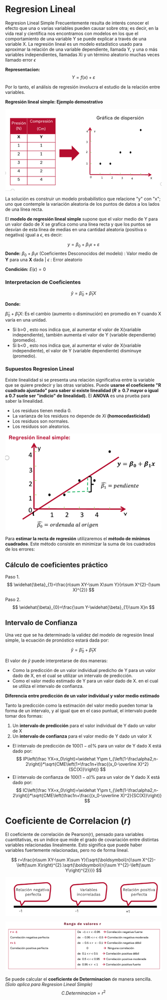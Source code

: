 # Regresion Lineal

Regresion Lineal Simple
Frecuentemente resulta de interés conocer el efecto que una o varias
variables pueden causar sobre otra; es decir, en la vida real y científica nos encontramos con modelos en los que el comportamiento de una variable Y se puede explicar a través de una variable X. La regresión lineal es un modelo estadístico usado para aproximar la relación de una variable dependiente, llamada Y, y una o más variables independientes, llamadas Xi y un término aleatorio muchas veces llamado error $\epsilon$ 

**Representacion:**
$$
Y=f(x)+\varepsilon 
$$

Por lo tanto, el análisis de regresión involucra el estudio de la relación entre variables.

**Regresión lineal simple: Ejemplo demostrativo**

![rgLS](../Images/regresionLinealSimple.png)

La solución es construir un modelo probabilístico que relacione "y" con "x"; uno que contemple la variación aleatoria de los puntos de datos a los lados de una línea recta.

El **modelo de regresión lineal simple** supone que el valor medio de Y para un valor dado de X se grafica como una línea recta y que los puntos se desvían de esta línea de medias en una cantidad aleatoria (positiva o negativa) igual a $\epsilon$, es decir:

$$
y=\beta_0+\beta_1x+\varepsilon 
$$
**Donde:**
$\beta_0+\beta_1x$ (Coeficientes Desconocidos del modelo) : Valor medio de **Y** para una **X** dada | $\epsilon$ : Error aleatorio

**Condición:** $E(\epsilon) = 0$ 

### Interpretacion de Coeficientes

$$
\hat{y}=\hat{\beta}_{0}+\hat{\beta}_{1}X
$$

**Donde:** 

$\hat{\beta}_{0}+\hat{\beta}_{1}X$: Es el cambio (aumento o disminución) en promedio en Y cuando X varía en una unidad.

* Si b>0 , esto nos indica que, al aumentar el valor de X(variable independiente), también aumenta el valor de Y (variable dependiente) (promedio).
* Si b<0 , esto nos indica que, al aumentar el valor de X(variable independiente), el valor de Y (variable dependiente) disminuye (promedio).

### Supuestos Regresion Lineal
Existe linealidad si se presenta una relación significativa entre la variable que se quiere predecir y las otras variables. Puede **usarse el coeficiente "R cuadrado ajustado" para saber si existe linealidad ($R\geq0.7$ mayor o igual a 0.7 suele ser "indicio" de linealidad).** El **ANOVA** es una prueba para saber la linealidad.

* Los residuos tienen media 0.
* La varianza de los residuos no depende de $Xi$ **(homocedasticidad)**
* Los residuos son normales.
* Los residuos son aleatorios.

![graficaRGlSimple](../Images/RGLSimple.png)

Para **estimar la recta de regresión** utilizaremos el **método de mínimos cuadrados**. Este método consiste en minimizar la suma de los cuadrados de los errores:

## Cálculo de coeficientes práctico

Paso 1.
$$
\widehat{\beta}_{1}=\frac{n\sum XY-\sum X\sum Y}{n\sum X^{2}-(\sum X)^{2}}
$$

Paso 2.
$$
\widehat{\beta}_{0}=\frac{\sum Y-\widehat{\beta}_{1}\sum X}n
$$

## Intervalo de Confianza
Una vez que se ha determinado la validez del modelo de regresión lineal simple, la ecuación de pronóstico estará dada por:

$$
\hat{y}=\hat{\beta}_{0}+\hat{\beta}_{1}X
$$

El valor de $\hat{y}$ puede interpretarse de dos maneras:

* Como la predicción de un valor individual predicho de Y para un valor dado de X, en el cual se utilizar un intervalo de predicción.
* Como el valor medio estimado de Y para un valor dado de X. en el cual se utiliza el intervalo de confianza.

**Diferencia entre predicción de un valor individual y valor medio estimado**

Tanto la predicción como la estimación del valor medio pueden tomar la forma de un intervalo, y al igual que en el caso puntual, el intervalo puede tomar dos formas:
1. Un **intervalo de predicción** para el valor individual de Y dado un valor de X
2. Un **intervalo de confianza** para el valor medio de Y dado un valor X

- El intervalo de predicción de $100 (1-\alpha)\%$ para un valor de Y dado X está dado por:
$$
IP\left(\frac YX=x_0\right)=\widehat Y\pm t_{\left(1-\frac\alpha2,n-2\right)}*\sqrt{CME\left(1+\frac1n+\frac{(x_0-\overline X)^2}{SC(X)}\right)}
$$
- El intervalo de confianza de $100 (1-\alpha)\%$ para un valor de Y dado X está dado por:
$$
IC\left(\frac YX=x_0\right)=\widehat Y\pm t_{\left(1-\frac\alpha2,n-2\right)}*\sqrt{CME\left(\frac1n+\frac{(x_0-\overline X)^2}{SC(X)}\right)}
$$

# Coeficiente de Correlacion ($r$)

El coeficiente de correlación de Pearson(r), pensado para variables cuantitativas, es un índice que mide el grado de covariación entre distintas variables relacionadas linealmente. Esto significa que puede haber variables fuertemente relacionadas, pero no de forma lineal.

$$
r=\frac{n\sum XY-\sum X\sum Y}{\sqrt{\boldsymbol{n}\sum X^{2}-\left(\sum X\right)^{2}.\sqrt{\boldsymbol{n}\sum Y^{2}-\left(\sum Y\right)^{2}}}}
$$

![CoeficientesCorrelacion](../Images/CoefeicentesCorrelacion.png)

![RangoVR](../Images/rangoValoresR.png)

Se puede calcular el **coeficiente de Determinacion** de manera sencilla. *(Solo aplica para Regresion Lineal Simple)*
$$
C.Determinacion = r^2
$$

